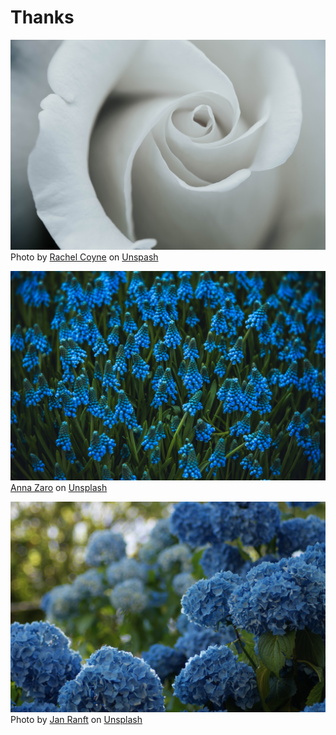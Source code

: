 # Thanks

![Grey](./grey.jpg)
Photo by [Rachel Coyne](https://unsplash.com/@rachellynette?utm_source=unsplash&amp;utm_medium=referral&amp;utm_content=creditCopyText) on [Unspash](https://unsplash.com/s/photos/grey-flowers?utm_source=unsplash&amp;utm_medium=referral&amp;utm_content=creditCopyText)

![Blue](./blue.jpg)
[Anna Zaro](https://unsplash.com/@floratropicana?utm_source=unsplash&amp;utm_medium=referral&amp;utm_content=creditCopyText) on [Unsplash](https://unsplash.com/s/photos/blue-flowers?utm_source=unsplash&amp;utm_medium=referral&amp;utm_content=creditCopyText)

![Darkblue](./darkblue.png)
<span>Photo by <a href="https://unsplash.com/@rokkon?utm_source=unsplash&amp;utm_medium=referral&amp;utm_content=creditCopyText">Jan Ranft</a> on <a href="https://unsplash.com/s/photos/blue-flowers?utm_source=unsplash&amp;utm_medium=referral&amp;utm_content=creditCopyText">Unsplash</a></span>
